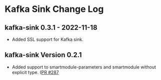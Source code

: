 # Kafka Sink Change Log

## kafka-sink 0.3.1 - 2022-11-18
* Added SSL support for Kafka sink.

## kafka-sink Version 0.2.1 
* Added support to smartmodule-parameters and smartmodule without explicit type. ([PR #287](https://github.com/infinyon/fluvio-connectors/pull/287)
